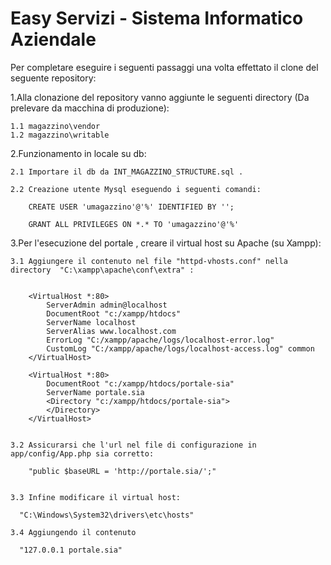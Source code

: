 # Easy Servizi - Sistema Informatico Aziendale

Per completare eseguire i seguenti passaggi una volta effettato il clone del seguente repository:


1.Alla clonazione del repository vanno aggiunte le seguenti directory (Da prelevare da macchina di produzione):

    1.1 magazzino\vendor
    1.2 magazzino\writable



2.Funzionamento in locale su db:

    2.1 Importare il db da INT_MAGAZZINO_STRUCTURE.sql .

    2.2 Creazione utente Mysql eseguendo i seguenti comandi:

        CREATE USER 'umagazzino'@'%' IDENTIFIED BY '';

        GRANT ALL PRIVILEGES ON *.* TO 'umagazzino'@'%'



3.Per l'esecuzione del portale , creare il virtual host su Apache (su Xampp):

    3.1 Aggiungere il contenuto nel file "httpd-vhosts.conf" nella directory  "C:\xampp\apache\conf\extra" :


        <VirtualHost *:80>
            ServerAdmin admin@localhost
            DocumentRoot "c:/xampp/htdocs"
            ServerName localhost
            ServerAlias www.localhost.com
            ErrorLog "C:/xampp/apache/logs/localhost-error.log"
            CustomLog "C:/xampp/apache/logs/localhost-access.log" common
        </VirtualHost>

        <VirtualHost *:80>
            DocumentRoot "c:/xampp/htdocs/portale-sia"
            ServerName portale.sia
            <Directory "c:/xampp/htdocs/portale-sia">
            </Directory>
        </VirtualHost>


    3.2 Assicurarsi che l'url nel file di configurazione in app/config/App.php sia corretto:

        "public $baseURL = 'http://portale.sia/';"


    3.3 Infine modificare il virtual host:

      "C:\Windows\System32\drivers\etc\hosts"

    3.4 Aggiungendo il contenuto

      "127.0.0.1 portale.sia"




